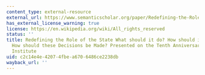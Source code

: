 ```yaml
---
content_type: external-resource
external_url: https://www.semanticscholar.org/paper/Redefining-the-Role-of-the-State-%3A-What-should-it-Stiglitz-Economist/4b124f42414a569dc415bdaf034ee21e0f7e08f0
has_external_license_warning: true
license: https://en.wikipedia.org/wiki/All_rights_reserved
status: ''
title: Redefining the Role of the State What should it do? How should it Do it? And
  How should these Decisions be Made? Presented on the Tenth Anniversary of MITI Research
  Institute
uid: c2c14e4e-4207-4fbe-a670-6486ce2238db
wayback_url: ''
---
```

